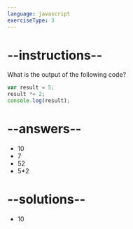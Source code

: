 ```yaml
---
language: javascript
exerciseType: 3
---
```


# --instructions--

What is the output of the following code?
```javascript
var result = 5;
result *= 2;
console.log(result);
```

# --answers--

- 10
- 7
- 52
- 5*2

# --solutions--

- 10
